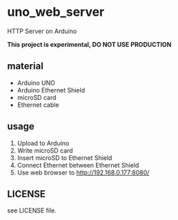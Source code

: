 # uno_web_server
HTTP Server on Arduino

**This project is experimental, DO NOT USE PRODUCTION**
## material

- Arduino UNO
- Arduino Ethernet Shield
- microSD card
- Ethernet cable

## usage

1. Upload to Arduino
2. Write microSD card
3. Insert microSD to Ethernet Shield
4. Connect Ethernet between Ethernet Shield
5. Use web browser to http://192.168.0.177:8080/

## LICENSE

see LICENSE file.

